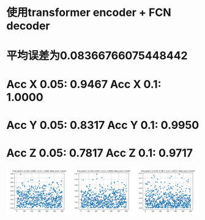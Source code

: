 # 使用transformer encoder + FCN decoder
# 平均误差为0.08366766075448442
# Acc X 0.05: 0.9467 Acc X 0.1: 1.0000
# Acc Y 0.05: 0.8317 Acc Y 0.1: 0.9950
# Acc Z 0.05: 0.7817 Acc Z 0.1: 0.9717
![avatar](epoch_54.png)